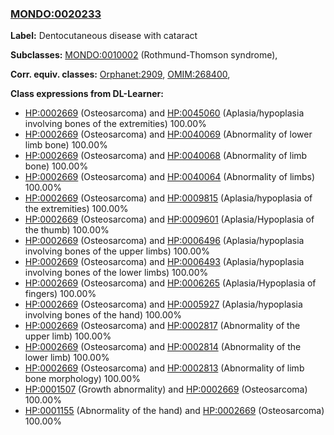 
### [MONDO:0020233](http://purl.obolibrary.org/obo/MONDO_0020233)
**Label:** Dentocutaneous disease with cataract

**Subclasses:** [MONDO:0010002](http://purl.obolibrary.org/obo/MONDO_0010002) (Rothmund-Thomson syndrome), 

**Corr. equiv. classes:** [Orphanet:2909](http://www.orpha.net/ORDO/Orphanet_2909), [OMIM:268400](http://purl.obolibrary.org/obo/OMIM_268400), 

**Class expressions from DL-Learner:**

- [HP:0002669](http://purl.obolibrary.org/obo/HP_0002669) (Osteosarcoma) and [HP:0045060](http://purl.obolibrary.org/obo/HP_0045060) (Aplasia/hypoplasia involving bones of the extremities) 100.00%
- [HP:0002669](http://purl.obolibrary.org/obo/HP_0002669) (Osteosarcoma) and [HP:0040069](http://purl.obolibrary.org/obo/HP_0040069) (Abnormality of lower limb bone) 100.00%
- [HP:0002669](http://purl.obolibrary.org/obo/HP_0002669) (Osteosarcoma) and [HP:0040068](http://purl.obolibrary.org/obo/HP_0040068) (Abnormality of limb bone) 100.00%
- [HP:0002669](http://purl.obolibrary.org/obo/HP_0002669) (Osteosarcoma) and [HP:0040064](http://purl.obolibrary.org/obo/HP_0040064) (Abnormality of limbs) 100.00%
- [HP:0002669](http://purl.obolibrary.org/obo/HP_0002669) (Osteosarcoma) and [HP:0009815](http://purl.obolibrary.org/obo/HP_0009815) (Aplasia/hypoplasia of the extremities) 100.00%
- [HP:0002669](http://purl.obolibrary.org/obo/HP_0002669) (Osteosarcoma) and [HP:0009601](http://purl.obolibrary.org/obo/HP_0009601) (Aplasia/Hypoplasia of the thumb) 100.00%
- [HP:0002669](http://purl.obolibrary.org/obo/HP_0002669) (Osteosarcoma) and [HP:0006496](http://purl.obolibrary.org/obo/HP_0006496) (Aplasia/hypoplasia involving bones of the upper limbs) 100.00%
- [HP:0002669](http://purl.obolibrary.org/obo/HP_0002669) (Osteosarcoma) and [HP:0006493](http://purl.obolibrary.org/obo/HP_0006493) (Aplasia/hypoplasia involving bones of the lower limbs) 100.00%
- [HP:0002669](http://purl.obolibrary.org/obo/HP_0002669) (Osteosarcoma) and [HP:0006265](http://purl.obolibrary.org/obo/HP_0006265) (Aplasia/Hypoplasia of fingers) 100.00%
- [HP:0002669](http://purl.obolibrary.org/obo/HP_0002669) (Osteosarcoma) and [HP:0005927](http://purl.obolibrary.org/obo/HP_0005927) (Aplasia/hypoplasia involving bones of the hand) 100.00%
- [HP:0002669](http://purl.obolibrary.org/obo/HP_0002669) (Osteosarcoma) and [HP:0002817](http://purl.obolibrary.org/obo/HP_0002817) (Abnormality of the upper limb) 100.00%
- [HP:0002669](http://purl.obolibrary.org/obo/HP_0002669) (Osteosarcoma) and [HP:0002814](http://purl.obolibrary.org/obo/HP_0002814) (Abnormality of the lower limb) 100.00%
- [HP:0002669](http://purl.obolibrary.org/obo/HP_0002669) (Osteosarcoma) and [HP:0002813](http://purl.obolibrary.org/obo/HP_0002813) (Abnormality of limb bone morphology) 100.00%
- [HP:0001507](http://purl.obolibrary.org/obo/HP_0001507) (Growth abnormality) and [HP:0002669](http://purl.obolibrary.org/obo/HP_0002669) (Osteosarcoma) 100.00%
- [HP:0001155](http://purl.obolibrary.org/obo/HP_0001155) (Abnormality of the hand) and [HP:0002669](http://purl.obolibrary.org/obo/HP_0002669) (Osteosarcoma) 100.00%


